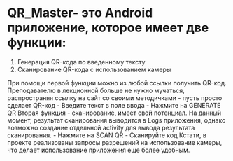 # QR_Master- это Android приложение, которое имеет две функции:
  1. Генерация QR-кода по введенному тексту
  2. Сканирование QR-кода с использованием камеры

При помощи первой функции можно из любой ссылки получить QR-код. Преподавателю в лекционной больше не нужно мучаться, распространяя ссылку на сайт со своими методичками - пусть просто сделает QR-код
    - Введите текст в поле ввода
    - Нажмите на GENERATE QR
Вторая функция - сканирование, имеет свой потенциал. На данный момент, результат сканирования выводится в Logs приложения, однако возможно создание отдельной activity для вывода результата сканирования.
    - Нажмите на SCAN QR
    - Сканируйте код
Кстати, в проекте реализованы запросы разрешений на использование камеры, что делает использование приложения еще более удобным.

